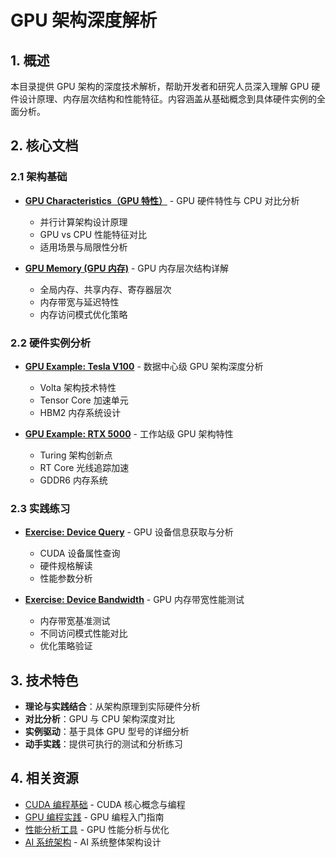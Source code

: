 # GPU 架构深度解析

## 1. 概述

本目录提供 GPU 架构的深度技术解析，帮助开发者和研究人员深入理解 GPU 硬件设计原理、内存层次结构和性能特征。内容涵盖从基础概念到具体硬件实例的全面分析。

## 2. 核心文档

### 2.1 架构基础

- **[GPU Characteristics（GPU 特性）](gpu_characteristics.md)** - GPU 硬件特性与 CPU 对比分析
  - 并行计算架构设计原理
  - GPU vs CPU 性能特征对比
  - 适用场景与局限性分析

- **[GPU Memory (GPU 内存)](gpu_memory.md)** - GPU 内存层次结构详解
  - 全局内存、共享内存、寄存器层次
  - 内存带宽与延迟特性
  - 内存访问模式优化策略

### 2.2 硬件实例分析

- **[GPU Example: Tesla V100](tesla_v100.md)** - 数据中心级 GPU 架构深度分析
  - Volta 架构技术特性
  - Tensor Core 加速单元
  - HBM2 内存系统设计

- **[GPU Example: RTX 5000](rtx_5000.md)** - 工作站级 GPU 架构特性
  - Turing 架构创新点
  - RT Core 光线追踪加速
  - GDDR6 内存系统

### 2.3 实践练习

- **[Exercise: Device Query](exer_device_query.md)** - GPU 设备信息获取与分析
  - CUDA 设备属性查询
  - 硬件规格解读
  - 性能参数分析

- **[Exercise: Device Bandwidth](exer_device_bandwidth.md)** - GPU 内存带宽性能测试
  - 内存带宽基准测试
  - 不同访问模式性能对比
  - 优化策略验证

## 3. 技术特色

- **理论与实践结合**：从架构原理到实际硬件分析
- **对比分析**：GPU 与 CPU 架构深度对比
- **实例驱动**：基于具体 GPU 型号的详细分析
- **动手实践**：提供可执行的测试和分析练习

## 4. 相关资源

- [CUDA 编程基础](../cuda/) - CUDA 核心概念与编程
- [GPU 编程实践](../gpu_programming/) - GPU 编程入门指南
- [性能分析工具](../profiling/) - GPU 性能分析与优化
- [AI 系统架构](../AISystem/) - AI 系统整体架构设计
